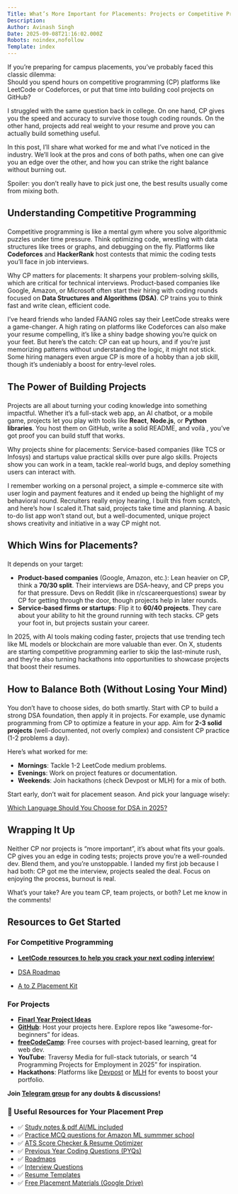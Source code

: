 ```yaml
---
Title: What’s More Important for Placements: Projects or Competitive Programming?
Description: 
Author: Avinash Singh
Date: 2025-09-08T21:16:02.000Z
Robots: noindex,nofollow
Template: index
---
```

<p>If you’re preparing for campus placements, you’ve probably faced this classic dilemma:<br>
Should you spend hours on competitive programming (CP) platforms like LeetCode or Codeforces, or put that time into building cool projects on GitHub?</p>

<p>I struggled with the same question back in college. On one hand, CP gives you the speed and accuracy to survive those tough coding rounds. On the other hand, projects add real weight to your resume and prove you can actually build something useful.</p>

<p>In this post, I’ll share what worked for me and what I’ve noticed in the industry. We’ll look at the pros and cons of both paths, when one can give you an edge over the other, and how you can strike the right balance without burning out.</p>

<p>Spoiler: you don’t really have to pick just one, the best results usually come from mixing both.</p>

<h2>
  
  
  Understanding Competitive Programming
</h2>

<p>Competitive programming is like a mental gym where you solve algorithmic puzzles under time pressure. Think optimizing code, wrestling with data structures like trees or graphs, and debugging on the fly. Platforms like <strong>Codeforces</strong> and <strong>HackerRank</strong> host contests that mimic the coding tests you’ll face in job interviews.</p>

<p>Why CP matters for placements: It sharpens your problem-solving skills, which are critical for technical interviews. Product-based companies like Google, Amazon, or Microsoft often start their hiring with coding rounds focused on <strong>Data Structures and Algorithms (DSA)</strong>. CP trains you to think fast and write clean, efficient code.</p>

<p>I’ve heard friends who landed FAANG roles say their LeetCode streaks were a game-changer. A high rating on platforms like Codeforces can also make your resume compelling, it’s like a shiny badge showing you’re quick on your feet. But here’s the catch: CP can eat up hours, and if you’re just memorizing patterns without understanding the logic, it might not stick. Some hiring managers even argue CP is more of a hobby than a job skill, though it’s undeniably a boost for entry-level roles.</p>

<h2>
  
  
  The Power of Building Projects
</h2>

<p>Projects are all about turning your coding knowledge into something impactful. Whether it’s a full-stack web app, an AI chatbot, or a mobile game, projects let you play with tools like <strong>React</strong>, <strong>Node.js</strong>, or <strong>Python libraries</strong>. You host them on GitHub, write a solid README, and voilà , you’ve got proof you can build stuff that works.</p>

<p>Why projects shine for placements: Service-based companies (like TCS or Infosys) and startups value practical skills over pure algo skills. Projects show you can work in a team, tackle real-world bugs, and deploy something users can interact with.</p>

<p>I remember working on a personal project, a simple e-commerce site with user login and payment features and it ended up being the highlight of my behavioral round. Recruiters really enjoy hearing, I built this from scratch, and here’s how I scaled it.That said, projects take time and planning. A basic to-do list app won’t stand out, but a well-documented, unique project shows creativity and initiative in a way CP might not.</p>

<h2>
  
  
  Which Wins for Placements?
</h2>

<p>It depends on your target:</p>

<ul>
<li>
<strong>Product-based companies</strong> (Google, Amazon, etc.): Lean heavier on CP, think a <strong>70/30 split</strong>. Their interviews are DSA-heavy, and CP preps you for that pressure. Devs on Reddit (like in r/cscareerquestions) swear by CP for getting through the door, though projects help in later rounds.</li>
<li>
<strong>Service-based firms or startups</strong>: Flip it to <strong>60/40 projects</strong>. They care about your ability to hit the ground running with tech stacks. CP gets your foot in, but projects sustain your career.</li>
</ul>

<p>In 2025, with AI tools making coding faster, projects that use trending tech like ML models or blockchain are more valuable than ever. On X, students are starting competitive programming earlier to skip the last-minute rush, and they’re also turning hackathons into opportunities to showcase projects that boost their resumes.</p>

<h2>
  
  
  How to Balance Both (Without Losing Your Mind)
</h2>

<p>You don’t have to choose sides, do both smartly. Start with CP to build a strong DSA foundation, then apply it in projects. For example, use dynamic programming from CP to optimize a feature in your app. Aim for <strong>2-3 solid projects</strong> (well-documented, not overly complex) and consistent CP practice (1-2 problems a day).</p>

<p>Here’s what worked for me:</p>

<ul>
<li>
<strong>Mornings</strong>: Tackle 1-2 LeetCode medium problems.</li>
<li>
<strong>Evenings</strong>: Work on project features or documentation.</li>
<li>
<strong>Weekends</strong>: Join hackathons (check Devpost or MLH) for a mix of both.</li>
</ul>

<p>Start early, don’t wait for placement season. And pick your language wisely: </p>

<p><a href="https://www.lets-code.co.in/blogs/which-language-should-you-choose-for-dsa-in-2025/" rel="noopener noreferrer">Which Language Should You Choose for DSA in 2025?</a></p>

<h2>
  
  
  Wrapping It Up
</h2>

<p>Neither CP nor projects is “more important”, it’s about what fits your goals. CP gives you an edge in coding tests; projects prove you’re a well-rounded dev. Blend them, and you’re unstoppable. I landed my first job because I had both: CP got me the interview, projects sealed the deal. Focus on enjoying the process, burnout is real.</p>

<p>What’s your take? Are you team CP, team projects, or both? Let me know in the comments!</p>

<h2>
  
  
  Resources to Get Started
</h2>

<h3>
  
  
  For Competitive Programming
</h3>

<ul>
<li><p><a href="https://www.lets-code.co.in/articles/leetcoderesources/" rel="noopener noreferrer">𝐋𝐞𝐞𝐭𝐂𝐨𝐝𝐞 𝐫𝐞𝐬𝐨𝐮𝐫𝐜𝐞𝐬 𝐭𝐨 𝐡𝐞𝐥𝐩 𝐲𝐨𝐮 𝐜𝐫𝐚𝐜𝐤 𝐲𝐨𝐮𝐫 𝐧𝐞𝐱𝐭 𝐜𝐨𝐝𝐢𝐧𝐠 𝐢𝐧𝐭𝐞𝐫𝐯𝐢𝐞𝐰!</a></p></li>
<li><p><a href="https://www.lets-code.co.in/articles/dsa/" rel="noopener noreferrer">DSA Roadmap</a></p></li>
<li><p><a href="https://docs.google.com/document/d/1wT7H71M7CghUwB9zdFS0yp_uPccOhqWYFdf_PHPfEFI/edit?tab=t.0#heading=h.sz6llxaebnk3" rel="noopener noreferrer">A to Z Placement Kit</a></p></li>
</ul>

<h3>
  
  
  For Projects
</h3>

<ul>
<li><strong><a href="https://www.lets-code.co.in/articles/finalyearprojects/" rel="noopener noreferrer">Finarl Year Project Ideas</a></strong></li>
<li>
<strong><a href="https://github.com" rel="noopener noreferrer">GitHub</a></strong>: Host your projects here. Explore repos like “awesome-for-beginners” for ideas.</li>
<li>
<strong><a href="https://www.freecodecamp.org" rel="noopener noreferrer">freeCodeCamp</a></strong>: Free courses with project-based learning, great for web dev.</li>
<li>
<strong>YouTube</strong>: Traversy Media for full-stack tutorials, or search “4 Programming Projects for Employment in 2025” for inspiration.</li>
<li>
<strong>Hackathons</strong>: Platforms like <a href="https://devpost.com" rel="noopener noreferrer">Devpost</a> or <a href="https://mlh.io" rel="noopener noreferrer">MLH</a> for events to boost your portfolio.</li>
</ul>

<p><strong>Join <a href="https://t.me/linkforlets_code" rel="noopener noreferrer">Telegram group</a> for any doubts &amp; discussions!</strong></p>

<h3>
  
  
  🧰 Useful Resources for Your Placement Prep
</h3>

<ul>
<li>✅ <a href="https://www.lets-code.co.in/articles/resources/" rel="noopener noreferrer">Study notes &amp; pdf AI/ML included</a>
</li>
<li>✅ <a href="https://www.lets-code.co.in/dashboard/mocktest/" rel="noopener noreferrer">Practice MCQ questions for Amazon ML summmer school</a>
</li>
<li>✅ <a href="https://www.lets-code.co.in/dashboard/optimizeresume/" rel="noopener noreferrer">ATS Score Checker &amp; Resume Optimizer</a>
</li>
<li>✅ <a href="https://lets-code.co.in/previousyearcodingquestion/pyqs/" rel="noopener noreferrer">Previous Year Coding Questions (PYQs)</a>
</li>
<li>✅ <a href="https://lets-code.co.in/articles/roadmap/" rel="noopener noreferrer">Roadmaps</a>
</li>
<li>✅ <a href="https://lets-code.co.in/interview/interviewquestions/" rel="noopener noreferrer">Interview Questions</a>
</li>
<li>✅ <a href="https://www.lets-code.co.in/articles/resume/" rel="noopener noreferrer">Resume Templates</a>
</li>
<li>✅ <a href="https://www.lets-code.co.in/articles/free-placement-google-drive-links/" rel="noopener noreferrer">Free Placement Materials (Google Drive)</a>
</li>
</ul>

